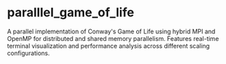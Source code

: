 # paralllel_game_of_life
A parallel implementation of Conway's Game of Life using hybrid MPI and OpenMP for distributed and shared memory parallelism. Features real-time terminal visualization and performance analysis across different scaling configurations.
